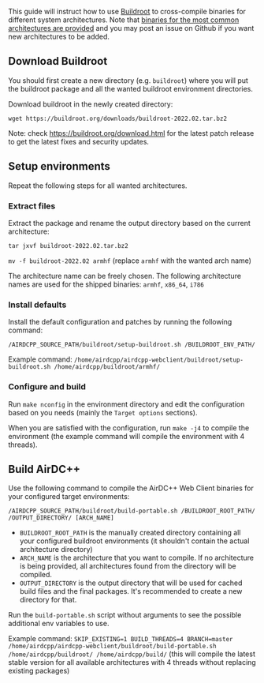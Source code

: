 This guide will instruct how to use [Buildroot](https://buildroot.org) to cross-compile binaries for different system architectures. Note that [binaries for the most common architectures are provided](https://airdcpp-web.github.io/docs/installation/linux-binaries.html) and you may post an issue on Github if you want new architectures to be added.

## Download Buildroot

You should first create a new directory (e.g. `buildroot`) where you will put the buildroot package and all the wanted buildroot environment directories.

Download buildroot in the newly created directory:

```
wget https://buildroot.org/downloads/buildroot-2022.02.tar.bz2
```

Note: check https://buildroot.org/download.html for the latest patch release to get the latest fixes and security updates.

## Setup environments

Repeat the following steps for all wanted architectures.

### Extract files

Extract the package and rename the output directory based on the current architecture: 

`tar jxvf buildroot-2022.02.tar.bz2`

`mv -f buildroot-2022.02 armhf` (replace `armhf` with the wanted arch name)

The architecture name can be freely chosen. The following architecture names are used for the shipped binaries: `armhf`, `x86_64`, `i786`

### Install defaults

Install the default configuration and patches by running the following command:  

`/AIRDCPP_SOURCE_PATH/buildroot/setup-buildroot.sh /BUILDROOT_ENV_PATH/` 

Example command: `/home/airdcpp/airdcpp-webclient/buildroot/setup-buildroot.sh /home/airdcpp/buildroot/armhf/`

### Configure and build

Run `make nconfig` in the environment directory and edit the configuration based on you needs (mainly the `Target options` sections).

When you are satisfied with the configuration, run `make -j4` to compile the environment (the example command will compile the environment with 4 threads).

## Build AirDC++

Use the following command to compile the AirDC++ Web Client binaries for your configured target environments:

`/AIRDCPP_SOURCE_PATH/buildroot/build-portable.sh /BUILDROOT_ROOT_PATH/ /OUTPUT_DIRECTORY/ [ARCH_NAME]`

- `BUILDROOT_ROOT_PATH` is the manually created directory containing all your configured buildroot environments (it shouldn't contain the actual architecture directory)
- `ARCH_NAME` is the architecture that you want to compile. If no architecture is being provided, all architectures found from the directory will be compiled.
- `OUTPUT_DIRECTORY` is the output directory that will be used for cached build files and the final packages. It's recommended to create a new directory for that.

Run the `build-portable.sh` script without arguments to see the possible additional env variables to use.

Example command: `SKIP_EXISTING=1 BUILD_THREADS=4 BRANCH=master /home/airdcpp/airdcpp-webclient/buildroot/build-portable.sh /home/airdcpp/buildroot/ /home/airdcpp/build/` (this will compile the latest stable version for all available architectures with 4 threads without replacing existing packages)
